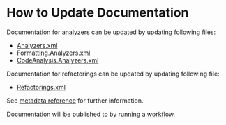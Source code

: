 ﻿# How to Update Documentation

Documentation for analyzers can be updated by updating following files:

- [Analyzers.xml](https://github.com/JosefPihrt/Roslynator/blob/main/src/Analyzers/Analyzers.xml)
- [Formatting.Analyzers.xml](https://github.com/JosefPihrt/Roslynator/blob/main/src/Formatting.Analyzers/Formatting.Analyzers.xml)
- [CodeAnalysis.Analyzers.xml](https://github.com/JosefPihrt/Roslynator/blob/main/src/CodeAnalysis.Analyzers/CodeAnalysis.Analyzers.xml)

Documentation for refactorings can be updated by updating following file:

- [Refactorings.xml](https://github.com/JosefPihrt/Roslynator/blob/main/src/Refactorings/Refactorings.xml)

See [metadata reference](category/metadata) for further information.

Documentation will be published to by running a [workflow](https://github.com/JosefPihrt/josefpihrt.github.io/actions/workflows/build.yml).
